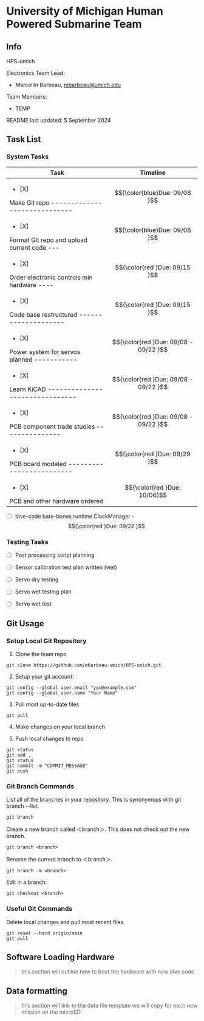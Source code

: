 # University of Michigan Human Powered Submarine Team 

## Info
HPS-umich

Electronics Team Lead: 
- Marcellin Barbeau, <mbarbeau@umich.edu>

Team Members: 
- TEMP

README last updated: 5 September 2024

## Task List
### System Tasks
| Task | Timeline |
| ---- | -------- |
| <ul><li>[X] </li></ul> Make Git repo ----------------------------- | $${\color{blue}Due: 09/08 }$$ |	
| <ul><li>[X] </li></ul> Format Git repo and upload current code --- | $${\color{blue}Due: 09/08 }$$ |	
| <ul><li>[X] </li></ul> Order electronic controls min hardware ---- | $${\color{red }Due: 09/15 }$$ |	
| <ul><li>[X] </li></ul> Code base restructured -------------------- | $${\color{red }Due: 09/15 }$$ |	
| <ul><li>[X] </li></ul> Power system for servos planned ----------- | $${\color{red }Due: 09/08 - 09/22 }$$ |	
| <ul><li>[X] </li></ul> Learn KiCAD ------------------------------- | $${\color{red }Due: 09/08 - 09/22 }$$ |	
| <ul><li>[X] </li></ul> PCB component trade studies --------------- | $${\color{red }Due: 09/08 - 09/22 }$$ |	
| <ul><li>[X] </li></ul> PCB board modeled ------------------------- | $${\color{red }Due: 09/29 }$$ |	
| <ul><li>[X] </li></ul> PCB and other hardware ordered | $${\color{red }Due: 10/06}$$ |	

- [ ] dive-code bare-bones runtime ClockManager - $${\color{red }Due: 09/22 }$$	

### Testing Tasks
- [ ] Post processing script planning
- [ ] Sensor calibration test plan written (wet)
- [ ] Servo dry testing
- [ ] Servo wet testing plan
- [ ] Servo wet test


## Git Usage

### Setup Local Git Repository
1. Clone the team repo
```
git clone https://github.com/mbarbeau-umich/HPS-umich.git
```

2. Setup your git account:
```
git config --global user.email "you@example.com"
git config --global user.name "Your Name"
```

3. Pull most up-to-date files
```
git pull
```

4. Make changes on your local branch

5. Push local changes to repo
```
git status 
git add . 
git status
git commit -m "COMMIT_MESSAGE"
git push
```

### Git Branch Commands

List all of the branches in your repository. This is synonymous with git branch --list.
```
git branch
```

Create a new branch called ＜branch＞. This does not check out the new branch.
```
git branch <branch>
```

Rename the current branch to ＜branch＞.
```
git branch -m <branch>
```

Edit in a branch:
```
git checkout <branch>
```

### Useful Git Commands
Delete local changes and pull most recent files
```
git reset --hard origin/main
git pull
```
## Software Loading Hardware

> this section will outline how to boot the hardware with new dive code


## Data formatting

> this section will link to the data file template we will copy for each new mission on the microSD


<!-- 
"/Users/dapperdoctor22/Library/Arduino15/packages/arduino/tools/avrdude/6.3.0-arduino17/bin/avrdude" "-C/Users/dapperdoctor22/Library/Arduino15/packages/arduino/tools/avrdude/6.3.0-arduino17/etc/avrdude.conf" -v -V -patmega2560 -cwiring "-P/dev/cu.usbmodem143101" -b115200 -Uflash:r:readfile.hex:i

-D "-Uflash:w:/private/var/folders/0t/s_3p0scn1j189ct37h5fk2w00000gn/T/arduino/sketches/5D15626AD9890A31F6F5826A078A8772/sketch_sep8a.ino.hex:i"
 -->